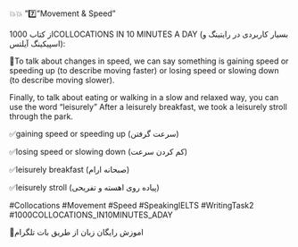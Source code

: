 💥💥  ”7️⃣”Movement & Speed” 

از كتاب 1000COLLOCATIONS IN 10 MINUTES A DAY
(بسيار كاربردى در رايتينگ و اسپيكينگ آيلتس):


🔆To talk about changes in speed, we can say something is gaining speed or speeding up (to describe moving faster) or losing speed or slowing down (to describe moving slower).

Finally, to talk about eating or walking in a slow and relaxed way, you can use the word “leisurely” After a leisurely breakfast, we took a leisurely stroll through the park.

✅gaining speed or speeding up
(سرعت گرفتن)

✅losing speed or slowing down 
(كم كردن سرعت)

✅leisurely breakfast
(صبحانه ارام)

✅leisurely stroll 
(پياده روى اهسته و تفريحى)


#Collocations 
#Movement
#Speed
#SpeakingIELTS 
#WritingTask2 
#1000COLLOCATIONS_IN10MINUTES_ADAY

🤖اموزش رایگان زبان از طریق بات تلگرام